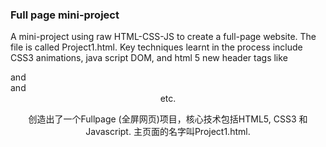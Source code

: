 ### Full page mini-project

A mini-project using raw HTML-CSS-JS to create a full-page website. The file is called Project1.html. Key techniques learnt in the process include CSS3 animations, java script DOM,
and html 5 new header tags like <nav> and <section> and <header> etc.

创造出了一个Fullpage (全屏网页)项目，核心技术包括HTML5, CSS3 和Javascript. 主页面的名字叫Project1.html.

